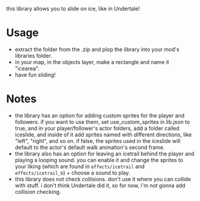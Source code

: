 this library allows you to slide on ice, like in Undertale!
# Usage
- extract the folder from the .zip and plop the library into your mod's libraries folder.
- in your map, in the objects layer, make a rectangle and name it "icearea".
- have fun sliding!

# Notes
- the library has an option for adding custom sprites for the player and followers. if you want to use them, set use_custom_sprites in lib.json to true, and in your player/follower's actor folders, add a folder called iceslide, and inside of it add sprites named with different directions, like "left", "right", and so on. if false, the sprites used in the iceslide will default to the actor's default walk animation's second frame.
- the library also has an option for leaving an icetrail behind the player and playing a looping sound. you can enable it and change the sprites to your liking (which are found in ``effects/icetrail`` and ``effects/icetrail_b``) + choose a sound to play.
- this library does not check collisions. don't use it where you can collide with stuff. i don't think Undertale did it, so for now, i'm not gonna add collision checking.
